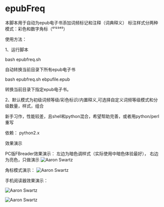 # epubFreq


本脚本用于自动为epub电子书添加词频标记和注释（词典释义）
标注样式分两种模式：彩色和数字角标（⁰¹²³⁴⁵）


使用方法：

1、运行脚本

bash epubfreq.sh

自动转换当前目录下所有epub电子书

bash epubfreq.sh ebpufile.epub

转换当前目录下指定epub电子书。

2、默认模式为初级词频等级/彩色标识/内置释义,可选择自定义词频等级模式和分级数量，样式，组合


新手习作，性能较差，且shell和python混合，希望帮助完善，或者用python/perl重写


依赖：
python2.x




效果演示

PC版FBreader效果演示：
左边为暗色调样式（实际使用中暗色体验最好）， 右边为亮色，只做演示
![Aaron Swartz](https://github.com/sandae/epubFreq/blob/master/image/photo_2018-08-29_12-42-36.jpg)


角标模式演示：
![Aaron Swartz](https://github.com/sandae/epubFreq/blob/master/image/photo_2018-08-29_12-42-34.jpg)



手机阅读器效果演示：

![Aaron Swartz](https://github.com/sandae/epubFreq/blob/master/image/photo_2018-08-29_12-28-45.jpg)


![Aaron Swartz](https://github.com/sandae/epubFreq/blob/master/image/photo_2018-08-29_12-28-43.jpg)


